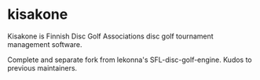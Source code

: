 kisakone
========

Kisakone is Finnish Disc Golf Associations disc golf tournament management software.

Complete and separate fork from lekonna's SFL-disc-golf-engine. Kudos to previous maintainers.
